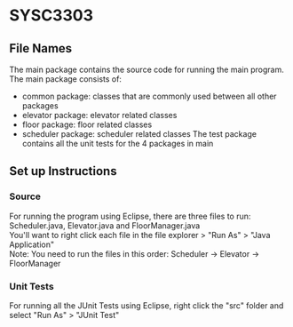 # SYSC3303

## File Names
The main package contains the source code for running the main program.
The main package consists of:
 - common package: classes that are commonly used between all other packages
 - elevator package: elevator related classes
 - floor package: floor related classes
 - scheduler package: scheduler related classes
The test package contains all the unit tests for the 4 packages in main

## Set up Instructions
### Source
For running the program using Eclipse, there are three files to run: Scheduler.java, Elevator.java and FloorManager.java  
You'll want to right click each file in the file explorer > "Run As" > "Java Application"  
Note: You need to run the files in this order: Scheduler -> Elevator -> FloorManager

### Unit Tests
For running all the JUnit Tests using Eclipse, right click the "src" folder and select "Run As" > "JUnit Test"